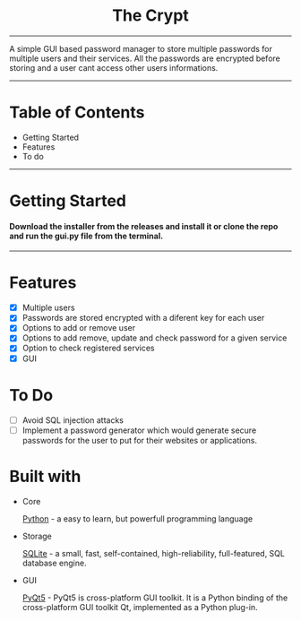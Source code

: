 <h1 align='center'>The Crypt</h1>

---

<p>
  A simple GUI based password manager to store multiple passwords for multiple users and their services.
  All the passwords are encrypted before storing and a user cant access other users informations.
</p>


---

# Table of Contents
<ul>
	<li>Getting Started</a></li>
	<li>Features</a></li>
	<li>To do</a></li>
</ul>


---


# Getting Started
<h4> Download the installer from the releases and install it or clone the repo and run the gui.py file from the terminal.</h4>


---


# Features

- [X] Multiple users 
- [X] Passwords are stored encrypted with a diferent key for each user
- [X] Options to add or remove user
- [X] Options to add remove, update and check password for a given service
- [X] Option to check registered services
- [X] GUI

# To Do
- [ ] Avoid SQL injection attacks
- [ ] Implement a password generator which would generate secure passwords for the user to put for their websites or applications.

# Built with
<ul>
	<li>Core
    		<p>
			<a href="python.org">Python</a> - a easy to learn, but powerfull programming language
		</p>
  	</li>
  	<li>Storage
    	<p>
				<a href="https://www.sqlite.org">SQLite</a> -  
				a small, fast, self-contained, high-reliability, full-featured, SQL database engine.
			</p>
  	</li>
		<li>GUI
			<p>
			<a href='https://www.riverbankcomputing.com/software/pyqt/'>PyQt5</a> - 
				PyQt5 is cross-platform GUI toolkit. It is a Python binding of the cross-platform GUI toolkit Qt, implemented as a Python plug-in.
			</p>
			
</ul>
	


